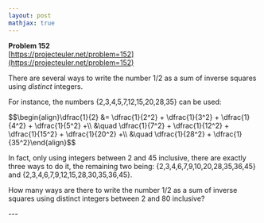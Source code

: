 ```yaml
---
layout: post
mathjax: true
---
```

**Problem 152**  
[https://projecteuler.net/problem=152](https://projecteuler.net/problem=152)

<p>There are several ways to write the number 1/2 as a sum of inverse squares using <i>distinct</i> integers.</p>
<p>For instance, the numbers {2,3,4,5,7,12,15,20,28,35} can be used:</p>
<p>$$\begin{align}\dfrac{1}{2} &amp;= \dfrac{1}{2^2} + \dfrac{1}{3^2} + \dfrac{1}{4^2} + \dfrac{1}{5^2} +\\
&amp;\quad \dfrac{1}{7^2} + \dfrac{1}{12^2} + \dfrac{1}{15^2} + \dfrac{1}{20^2} +\\
&amp;\quad \dfrac{1}{28^2} + \dfrac{1}{35^2}\end{align}$$</p>
<p>In fact, only using integers between 2 and 45 inclusive, there are exactly three ways to do it, the remaining two being: {2,3,4,6,7,9,10,20,28,35,36,45} and {2,3,4,6,7,9,12,15,28,30,35,36,45}.</p>
<p>How many ways are there to write the number 1/2 as a sum of inverse squares using distinct integers between 2 and 80 inclusive?</p>
---

